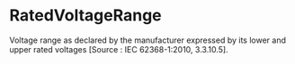 RatedVoltageRange
=================

Voltage range as declared by the manufacturer expressed by its lower and upper rated voltages [Source : IEC 62368-1:2010, 3.3.10.5].
